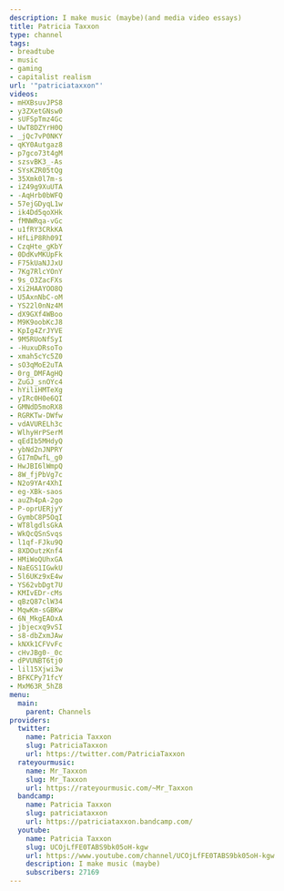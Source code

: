 ```yaml
---
description: I make music (maybe)(and media video essays)
title: Patricia Taxxon
type: channel
tags:
- breadtube
- music
- gaming
- capitalist realism
url: '"patriciataxxon"'
videos:
- mHXBsuvJPS8
- y3ZXetGNsw0
- sUFSpTmz4Gc
- UwT8DZYrH0Q
- _jQc7vP0NKY
- qKY0Autgaz8
- p7gco73t4gM
- szsvBK3_-As
- SYsKZR05tQg
- 35Xmk0l7m-s
- iZ49g9XuUTA
- -AqHrb0bWFQ
- 57ejGDyqL1w
- ik4Dd5qoXHk
- fMNWRqa-vGc
- u1fRY3CRkKA
- HfLiP8Rh09I
- CzqHte_gKbY
- 0DdKvMKUpFk
- F75kUaNJJxU
- 7Kg7RlcYOnY
- 9s_O3ZacFXs
- Xi2HAAYOO8Q
- U5AxnNbC-oM
- YS22l0nNz4M
- dX9GXf4WBoo
- M9K9oobKcJ8
- KpIg4ZrJYVE
- 9M5RUoNfSyI
- -HuxuDRsoTo
- xmah5cYc5Z0
- sO3qMoE2uTA
- 0rg_DMFAgHQ
- ZuGJ_snOYc4
- hYiliHMTeXg
- yIRc0H0e6QI
- GMNdD5moRX8
- RGRKTw-DWfw
- vdAVURELh3c
- WlhyHrPSerM
- qEdIb5MHdyQ
- ybNd2nJNPRY
- GI7mDwfL_g0
- HwJBI6lWmpQ
- 8W_fjPbVg7c
- N2o9YAr4XhI
- eg-XBk-saos
- auZh4pA-2go
- P-oprUERjyY
- GymbC8P5OqI
- WT8lgdlsGkA
- WkQcQSnSvqs
- l1qf-FJku9Q
- 8XDOutzKnf4
- HMiWoQUhxGA
- NaEGS1IGwkU
- 5l6UKz9xE4w
- YS62vbDgt7U
- KMIvEDr-cMs
- qBzQ87clW34
- MqwKm-sGBKw
- 6N_MkgEAOxA
- jbjecxq9vSI
- s8-dbZxmJAw
- kNXk1CFVvFc
- cHvJBg0-_0c
- dPVUNBT6tj0
- lil15Xjwi3w
- BFKCPy71fcY
- MxM63R_5hZ8
menu:
  main:
    parent: Channels
providers:
  twitter:
    name: Patricia Taxxon
    slug: PatriciaTaxxon
    url: https://twitter.com/PatriciaTaxxon
  rateyourmusic:
    name: Mr_Taxxon
    slug: Mr_Taxxon
    url: https://rateyourmusic.com/~Mr_Taxxon
  bandcamp:
    name: Patricia Taxxon
    slug: patriciataxxon
    url: https://patriciataxxon.bandcamp.com/
  youtube:
    name: Patricia Taxxon
    slug: UCOjLfFE0TABS9bk05oH-kgw
    url: https://www.youtube.com/channel/UCOjLfFE0TABS9bk05oH-kgw
    description: I make music (maybe)
    subscribers: 27169
---
```

